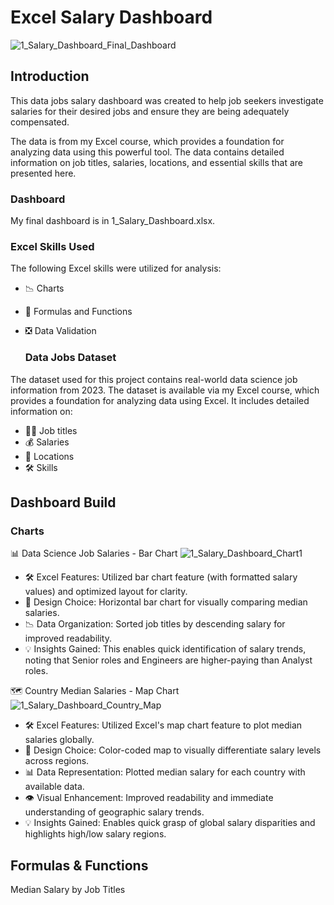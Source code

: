 # Excel Salary Dashboard
![1_Salary_Dashboard_Final_Dashboard](https://github.com/user-attachments/assets/7cc3d5d1-5f6f-431c-a23b-8d0896016a1a)

## Introduction
This data jobs salary dashboard was created to help job seekers investigate salaries for their desired jobs and ensure they are being adequately compensated.

The data is from my Excel course, which provides a foundation for analyzing data using this powerful tool. The data contains detailed information on job titles, salaries, locations, and essential skills that are presented here.

  ### Dashboard
 My final dashboard is in 1_Salary_Dashboard.xlsx.
  
  ### Excel Skills Used
The following Excel skills were utilized for analysis:

* 📉 Charts
* 🧮 Formulas and Functions
* ❎ Data Validation

  ### Data Jobs Dataset
The dataset used for this project contains real-world data science job information from 2023. The dataset is available via my Excel course, which provides a foundation for analyzing data using Excel. It includes detailed information on:

* 👨‍💼 Job titles
* 💰 Salaries
* 📍 Locations
* 🛠️ Skills

## Dashboard Build
 ### Charts
 
📊 Data Science Job Salaries - Bar Chart
![1_Salary_Dashboard_Chart1](https://github.com/user-attachments/assets/e28db1e6-ea1b-4955-8ff3-f9069c3b0bb5)

* 🛠️ Excel Features: Utilized bar chart feature (with formatted salary values) and optimized layout for clarity.
* 🎨 Design Choice: Horizontal bar chart for visually comparing median salaries.
* 📉 Data Organization: Sorted job titles by descending salary for improved readability.
* 💡 Insights Gained: This enables quick identification of salary trends, noting that Senior roles and Engineers are higher-paying than Analyst roles.
 
🗺️ Country Median Salaries - Map Chart
![1_Salary_Dashboard_Country_Map](https://github.com/user-attachments/assets/c59c5f82-bca4-4aff-8a7f-6963620d712d)

* 🛠️ Excel Features: Utilized Excel's map chart feature to plot median salaries globally.
* 🎨 Design Choice: Color-coded map to visually differentiate salary levels across regions.
* 📊 Data Representation: Plotted median salary for each country with available data.
* 👁️ Visual Enhancement: Improved readability and immediate understanding of geographic salary trends.
* 💡 Insights Gained: Enables quick grasp of global salary disparities and highlights high/low salary regions.

## Formulas & Functions

Median Salary by Job Titles
